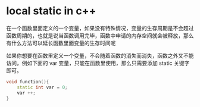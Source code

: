 # local static in c++

在一个函数里面定义的一个变量，如果没有特殊情况，变量的生存周期是不会超过函数周期的，也就是说当函数调用完毕，函数中申请的内存空间就会被释放，那么有什么方法可以延长函数里面变量的生存时间呢

如果你想要在函数里定义一个变量，不会随着函数的消失而消失，函数之外又不能访问，例如下面的 var 变量，只能在函数里使用，那么只需要添加 static 关键字即可。

```c++
void function(){
    static int var = 0;
    var ++;
}
```

